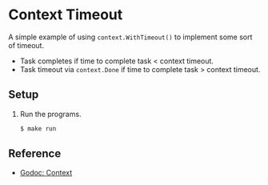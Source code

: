 # Context Timeout

A simple example of using `context.WithTimeout()` to implement some sort of timeout.

* Task completes if time to complete task < context timeout.
* Task timeout via `context.Done` if time to complete task > context timeout.

## Setup

1. Run the programs.

   ```bash
   $ make run
   ```

## Reference

* [Godoc: Context](https://godoc.org/context)
